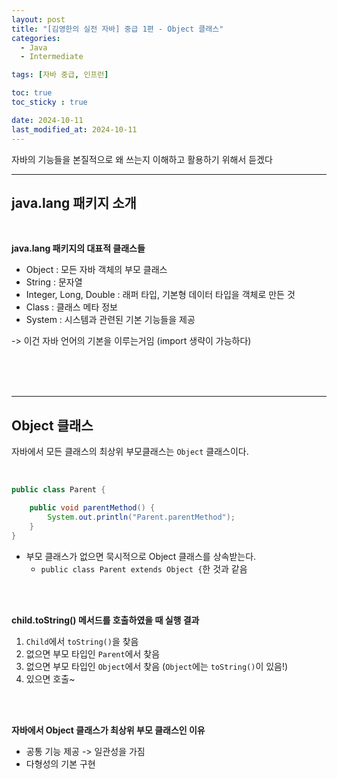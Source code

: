 ```yaml
---
layout: post
title: "[김영한의 실전 자바] 중급 1편 - Object 클래스"
categories: 
  - Java
  - Intermediate

tags: [자바 중급, 인프런]

toc: true
toc_sticky : true

date: 2024-10-11
last_modified_at: 2024-10-11
---
```


자바의 기능들을 본질적으로 왜 쓰는지 이해하고 활용하기 위해서 듣겠다


---
## java.lang 패키지 소개

<br />

**java.lang 패키지의 대표적 클래스들**
- Object : 모든 자바 객체의 부모 클래스
- String : 문자열
- Integer, Long, Double : 래퍼 타입, 기본형 데이터 타입을 객체로 만든 것
- Class : 클래스 메타 정보
- System : 시스템과 관련된 기본 기능들을 제공

-> 이건 자바 언어의 기본을 이루는거임 (import 생략이 가능하다)

<br /><br /><br />

---
## Object 클래스
자바에서 모든 클래스의 최상위 부모클래스는 ``Object`` 클래스이다.

<br />

````java
public class Parent {

    public void parentMethod() {
        System.out.println("Parent.parentMethod");
    }
}
````
- 부모 클래스가 없으면 묵시적으로 Object 클래스를 상속받는다.
  - ``public class Parent extends Object {``한 것과 같음

<br /><br />


**child.toString() 메서드를 호출하였을 때 실행 결과**
1. ``Child``에서 ``toString()``을 찾음 
2. 없으면 부모 타입인 ``Parent``에서 찾음
3. 없으면 부모 타입인 ``Object``에서 찾음 (``Object``에는 ``toString()``이 있음!)
4. 있으면 호출~

<br /><br />

**자바에서 Object 클래스가 최상위 부모 클래스인 이유**
- 공통 기능 제공 -> 일관성을 가짐
- 다형성의 기본 구현

<br /><br />


